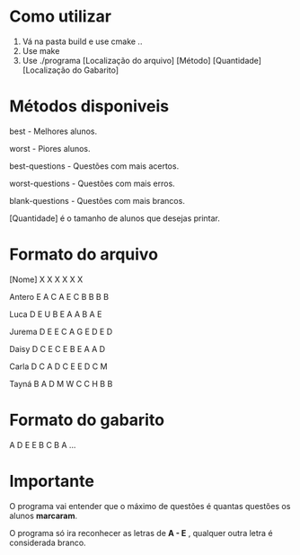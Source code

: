 # Como utilizar
1. Vá na pasta build e use cmake ..
2. Use make
3. Use ./programa [Localização do arquivo] [Método] [Quantidade] [Localização do Gabarito]

# Métodos disponiveis
best - Melhores alunos.

worst - Piores alunos.

best-questions - Questões com mais acertos.

worst-questions - Questões com mais erros.

blank-questions - Questões com mais brancos.

[Quantidade] é o tamanho de alunos que desejas printar.

# Formato do arquivo
[Nome] X X X X X X

Antero E A C A E C B B B B

Luca D E U B E A A B A E

Jurema D E E C A G E D E D

Daisy D C E C E B E A A D

Carla D C A D C E E D C M

Tayná B A D M W C C H B B

# Formato do gabarito
A D E E B C B A ...

# Importante
O programa vai entender que o máximo de questões é quantas questões os alunos **marcaram**.

O programa só ira reconhecer as letras de **A - E** , qualquer outra letra é considerada branco.
